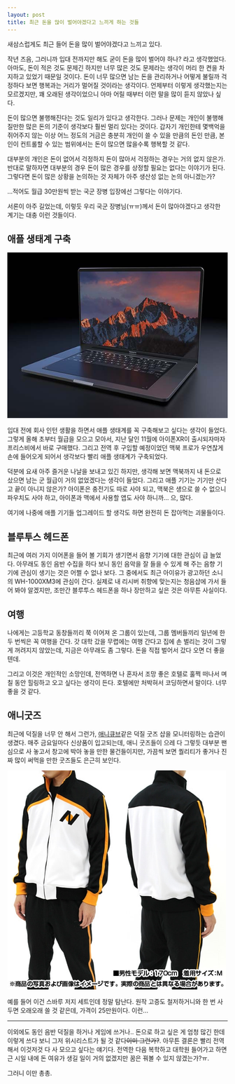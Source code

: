 ```yaml
---
layout: post
title: 최근 돈을 많이 벌어야겠다고 느끼게 하는 것들
---
```


새삼스럽게도 최근 들어 돈을 많이 벌어야겠다고 느끼고 있다.

작년 즈음, 그러니까 입대 전까지만 해도 굳이 돈을 많이 벌어야 하나? 라고 생각했었다.
아마도, 돈이 적은 것도 문제긴 하지만 너무 많은 것도 문제라는 생각이 머리 한 켠을 차지하고 있었기 때문일 것이다.
돈이 너무 많으면 남는 돈을 관리하거나 어떻게 불릴까 걱정하다 보면 행복과는 거리가 멀어질 것이라는 생각이다.
언제부터 이렇게 생각했는지는 모르겠지만, 꽤 오래된 생각이었으니 아마 어릴 때부터 이런 말을 많이 듣지 않았나 싶다.

돈이 많으면 불행해진다는 것도 일리가 있다고 생각한다. 그러나 문제는 개인이 불행해질만한 많은 돈의 기준이 생각보다 훨씬 멀리 있다는 것이다.
갑자기 개인한테 몇백억을 쥐어주지 않는 이상 어느 정도의 거금은 충분히 개인이 쓸 수 있을 만큼의 돈인 만큼,
본인이 컨트롤할 수 있는 범위에서는 돈이 많으면 많을수록 행복할 것 같다.

대부분의 개인은 돈이 없어서 걱정하지 돈이 많아서 걱정하는 경우는 거의 없지 않은가.
반대로 말하자면 대부분의 경우 돈이 많은 경우를 상정할 필요는 없다는 이야기가 된다.
그렇다면 돈이 많은 상황을 논의하는 것 자체가 아주 생산성 없는 논의 아니겠는가?

...적어도 월급 30만원씩 받는 국군 장병 입장에선 그렇다는 이야기다.

서론이 아주 길었는데, 이렇듯 우리 국군 장병님(ㅠㅠ)께서 돈이 많아야겠다고 생각한 계기는 대충 이런 것들이다.

## 애플 생태계 구축

![macbook-pro](/assets/img/lifelog/181204/1.jpg)

입대 전에 회사 인턴 생활을 하면서 애플 생태계를 꼭 구축해보고 싶다는 생각이 들었다.
그렇게 올해 초부터 월급을 모으고 모아서, 지난 달인 11월에 아이폰XR이 출시되자마자 프리스비에서 바로 구매했다.
그리고 전역 후 구입할 예정이었던 맥북 프로가 우연찮게 손에 들어오게 되어서 생각보다 빨리 애플 생태계가 구축되었다.

덕분에 요새 아주 즐거운 나날을 보내고 있긴 하지만,
생각해 보면 맥북까지 내 돈으로 샀으면 남는 군 월급이 거의 없었겠다는 생각이 들었다.
그리고 애플 기기는 기기만 산다고 끝이 아니지 않은가?
아이폰은 충전기도 따로 사야 되고, 맥북은 생으로 쓸 수 없으니 파우치도 사야 하고,
아이폰과 맥에서 사용할 앱도 사야 하니까... 으, 많다.

여기에 나중에 애플 기기들 업그레이드 할 생각도 하면 완전히 돈 잡아먹는 괴물들이다.

## 블루투스 헤드폰

최근에 여러 가지 이어폰을 들어 볼 기회가 생기면서 음향 기기에 대한 관심이 급 늘었다.
아무래도 동인 음반 수집을 하다 보니 동인 음악을 잘 들을 수 있게 해 주는 음향 기기에 관심이 생기는 것은 어쩔 수 없나 보다.
그 중에서도 최근 아이유가 광고하던 소니의 WH-1000XM3에 관심이 간다.
실제로 내 리시버 취향에 맞는지는 청음샵에 가서 들어 봐야 알겠지만,
조만간 블루투스 헤드폰을 하나 장만하고 싶은 것은 아무튼 사실이다.

## 여행

나에게는 고등학교 동창들끼리 쭉 이어져 온 그룹이 있는데, 그룹 멤버들끼리 일년에 한두 번씩은 꼭 여행을 간다.
갓 대학 갔을 무렵에는 여행 간다고 집에 손 벌리는 것이 그렇게 꺼려지지 않았는데, 지금은 아무래도 좀 그렇다. 돈을 직접 벌어서 갔다 오면 더 좋을 텐데.

그리고 이것은 개인적인 소망인데, 전역하면 나 혼자서 조망 좋은 호텔로 훌쩍 떠나서 며칠 동안 힐링하고 오고 싶다는 생각이 든다. 호텔에만 처박혀서 코딩하면서 말이다. 너무 좋을 것 같다.

## 애니굿즈

최근에 덕질을 너무 안 해서 그런가, [애니큐브](https://www.anicube.net/)같은 덕질 굿즈 샵을 모니터링하는 습관이 생겼다.
매주 금요일마다 신상품이 입고되는데, 애니 굿즈들이 으레 다 그렇듯 대부분 팬심으로 사 놓고서 창고에 박아 놓을 만한 물건들이지만,
가끔씩 보면 퀄리티가 좋거나 진짜 많이 써먹을 만한 굿즈들도 은근히 보인다.

![subaru-set](/assets/img/lifelog/181204/2.jpg)

예를 들어 이건 스바루 저지 세트인데 정말 탐난다. 원작 고증도 철저하거니와 한 번 사두면 오래오래 쓸 것 같은데, 가격이 25만원이다. 이런...

---

이외에도 동인 음반 덕질을 하거나 게임에 쓰거나.. 돈으로 하고 싶은 게 엄청 많긴 한데
이렇게 쓰다 보니 그저 위시리스트가 될 것 같다~~이미 그런가?~~.
아무튼 결론은 빨리 전역해서 이것저것 다 사 모으고 싶다는 얘기다.
전역한 다음 복학하고 대학원 들어가고 하면 근 시일 내에 돈 여유가 생길 일이 거의 없겠지만
꿈은 꿔볼 수 있지 않겠는가?ㅠ.

그러니 이만 총총.